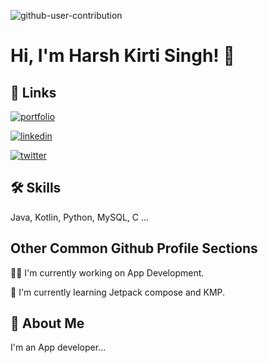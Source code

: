 ![github-user-contribution](https://github.com/user-attachments/assets/ef175d42-81de-4469-92c4-60eba22cb10d)
# Hi, I'm Harsh Kirti Singh! 👋


## 🔗 Links
[![portfolio](https://img.shields.io/badge/Bento-Black?style=for-the-badge&logo=Bento&logoColor=White&logoSize=auto&color=black)](https://bento.me/harshivam)

[![linkedin](https://img.shields.io/badge/linkedin-0A66C2?style=for-the-badge&logo=linkedin&logoColor=white)](https://www.linkedin.com/harshivam)

[![twitter](https://img.shields.io/badge/twitter-1DA1F2?style=for-the-badge&logo=twitter&logoColor=white)](https://twitter.com/harshivam71011)



## 🛠 Skills
Java, Kotlin, Python, MySQL, C ...


## Other Common Github Profile Sections
👩‍💻 I'm currently working on App Development.

🧠 I'm currently learning Jetpack compose and KMP.


## 🚀 About Me
I'm an App developer...








